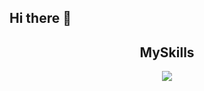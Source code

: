 ## Hi there 👋
 <H2 align="center">MySkills</H2>
<p align="center">
  <a align="center" href="https://skillicons.dev">
    <img src="https://skillicons.dev/icons?i=html,css,react,javascript,nextjs,nodejs,mysql,mongodb" />
  </a>
</p>

